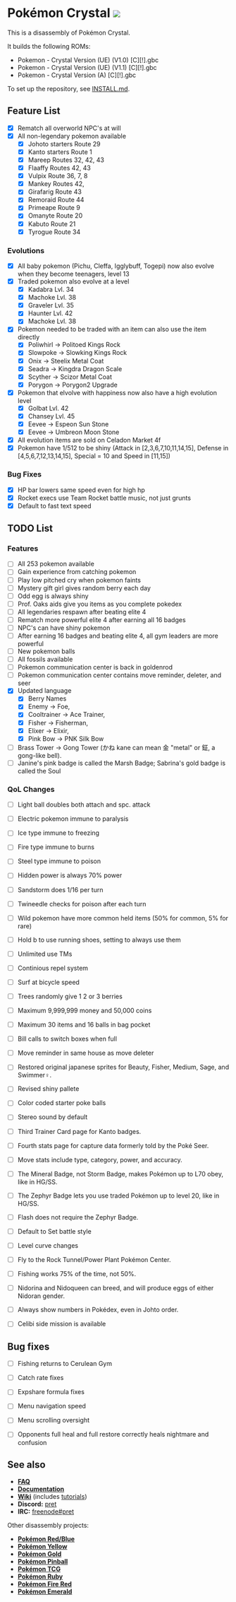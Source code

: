 # Pokémon Crystal ![](https://github.com/b13rg/pokecrystal/workflows/CI/badge.svg)

This is a disassembly of Pokémon Crystal.

It builds the following ROMs:

- Pokemon - Crystal Version (UE) (V1.0) [C][!].gbc
- Pokemon - Crystal Version (UE) (V1.1) [C][!].gbc
- Pokemon - Crystal Version (A) [C][!].gbc

To set up the repository, see [INSTALL.md](INSTALL.md).

## Feature List

- [x] Rematch all overworld NPC's at will
- [x] All non-legendary pokemon available
  - [x] Johoto starters Route 29
  - [x] Kanto starters Route 1
  - [x] Mareep Routes 32, 42, 43 
  - [x] Flaaffy Routes 42, 43
  - [x] Vulpix Route 36, 7, 8
  - [x] Mankey Routes 42, 
  - [x] Girafarig Route 43
  - [x] Remoraid Route 44
  - [x] Primeape Route 9
  - [x] Omanyte Route 20
  - [x] Kabuto Route 21
  - [x] Tyrogue Route 34

### Evolutions

- [x] All baby pokemon (Pichu, Cleffa, Igglybuff, Togepi) now also evolve when they become teenagers, level 13
- [x] Traded pokemon also evolve at a level
  - [x] Kadabra Lvl. 34
  - [x] Machoke Lvl. 38
  - [x] Graveler Lvl. 35
  - [x] Haunter Lvl. 42
  - [x] Machoke Lvl. 38
- [x] Pokemon needed to be traded with an item can also use the item directly
  - [x] Poliwhirl -> Politoed Kings Rock
  - [x] Slowpoke -> Slowking Kings Rock
  - [x] Onix -> Steelix Metal Coat
  - [x] Seadra -> Kingdra Dragon Scale
  - [x] Scyther -> Scizor Metal Coat
  - [x] Porygon -> Porygon2 Upgrade
- [x] Pokemon that elvolve with happiness now also have a high evolution level
  - [x] Golbat Lvl. 42
  - [x] Chansey Lvl. 45
  - [x] Eevee -> Espeon Sun Stone
  - [x] Eevee -> Umbreon Moon Stone
- [x] All evolution items are sold on Celadon Market 4f
- [x] Pokemon have 1/512 to be shiny (Attack in [2,3,6,7,10,11,14,15], Defense in [4,5,6,7,12,13,14,15], Special = 10 and Speed in [11,15])

### Bug Fixes

- [x] HP bar lowers same speed even for high hp
- [x] Rocket execs use Team Rocket battle music, not just grunts
- [x] Default to fast text speed

## TODO List

### Features

- [ ] All 253 pokemon available
- [ ] Gain experience from catching pokemon
- [ ] Play low pitched cry when pokemon faints
- [ ] Mystery gift girl gives random berry each day
- [ ] Odd egg is always shiny
- [ ] Prof. Oaks aids give you items as you complete pokedex
- [ ] All legendaries respawn after beating elite 4
- [ ] Rematch more powerful elite 4 after earning all 16 badges
- [ ] NPC's can have shiny pokemon
- [ ] After earning 16 badges and beating elite 4, all gym leaders are more powerful
- [ ] New pokemon balls
- [ ] All fossils available
- [ ] Pokemon communication center is back in goldenrod
- [ ] Pokemon communication center contains move reminder, deleter, and seer
- [x] Updated language
  - [x] Berry Names  
  - [x] Enemy → Foe, 
  - [x] Cooltrainer → Ace Trainer, 
  - [x] Fisher → Fisherman,
  - [x] Elixer → Elixir, 
  - [x] Pink Bow → PNK Silk Bow
- [ ] Brass Tower → Gong Tower (かね kane can mean 金 "metal" or 鉦, a gong-like bell).
- [ ] Janine's pink badge is called the Marsh Badge; Sabrina's gold badge is called the Soul 

### QoL Changes

- [ ] Light ball doubles both attach and spc. attack
- [ ] Electric pokemon immune to paralysis
- [ ] Ice type immune to freezing
- [ ] Fire type immune to burns
- [ ] Steel type immune to poison
- [ ] Hidden power is always 70% power
- [ ] Sandstorm does 1/16 per turn
- [ ] Twineedle checks for poison after each turn
- [ ] Wild pokemon have more common held items (50% for common, 5% for rare)
- [ ] Hold b to use running shoes, setting to always use them
- [ ] Unlimited use TMs
- [ ] Continious repel system
- [ ] Surf at bicycle speed
- [ ] Trees randomly give 1 2 or 3 berries
- [ ] Maximum 9,999,999 money and 50,000 coins
- [ ] Maximum 30 items and 16 balls in bag pocket
- [ ] Bill calls to switch boxes when full
- [ ] Move reminder in same house as move deleter
- [ ] Restored original japanese sprites for Beauty, Fisher, Medium, Sage, and Swimmer♀.
- [ ] Revised shiny pallete
- [ ] Color coded starter poke balls
- [ ] Stereo sound by default
- [ ] Third Trainer Card page for Kanto badges.
- [ ] Fourth stats page for capture data formerly told by the Poké Seer.
- [ ] Move stats include type, category, power, and accuracy.
- [ ] The Mineral Badge, not Storm Badge, makes Pokémon up to L70 obey, like in HG/SS.
- [ ] The Zephyr Badge lets you use traded Pokémon up to level 20, like in HG/SS.
- [ ] Flash does not require the Zephyr Badge.
- [ ] Default to Set battle style
- [ ] Level curve changes
- [ ] Fly to the Rock Tunnel/Power Plant Pokémon Center.
- [ ] Fishing works 75% of the time, not 50%.
- [ ] Nidorina and Nidoqueen can breed, and will produce eggs of either Nidoran gender.
- [ ] Always show numbers in Pokédex, even in Johto order.
- [ ] Celibi side mission is available


## Bug fixes

- [ ] Fishing returns to Cerulean Gym
- [ ] Catch rate fixes
- [ ] Expshare formula fixes
- [ ] Menu navigation speed
- [ ] Menu scrolling oversight
- [ ] Opponents full heal and full restore correctly heals nightmare and confusion





## See also

- [**FAQ**](FAQ.md)
- [**Documentation**][docs]
- [**Wiki**][wiki] (includes [tutorials][tutorials])
- **Discord:** [pret][discord]
- **IRC:** [freenode#pret][irc]

Other disassembly projects:

- [**Pokémon Red/Blue**][pokered]
- [**Pokémon Yellow**][pokeyellow]
- [**Pokémon Gold**][pokegold]
- [**Pokémon Pinball**][pokepinball]
- [**Pokémon TCG**][poketcg]
- [**Pokémon Ruby**][pokeruby]
- [**Pokémon Fire Red**][pokefirered]
- [**Pokémon Emerald**][pokeemerald]

[pokered]: https://github.com/pret/pokered
[pokeyellow]: https://github.com/pret/pokeyellow
[pokegold]: https://github.com/pret/pokegold
[pokepinball]: https://github.com/pret/pokepinball
[poketcg]: https://github.com/pret/poketcg
[pokeruby]: https://github.com/pret/pokeruby
[pokefirered]: https://github.com/pret/pokefirered
[pokeemerald]: https://github.com/pret/pokeemerald
[docs]: https://pret.github.io/pokecrystal/
[wiki]: https://github.com/pret/pokecrystal/wiki
[tutorials]: https://github.com/pret/pokecrystal/wiki/Tutorials
[discord]: https://discord.gg/6EuWgX9
[irc]: https://kiwiirc.com/client/irc.freenode.net/?#pret
[travis]: https://travis-ci.org/pret/pokecrystal
[travis-badge]: https://travis-ci.org/pret/pokecrystal.svg?branch=master
